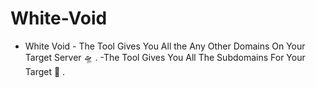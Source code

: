 # White-Void
 - White Void  - The Tool Gives You All the Any Other Domains On Your Target Server 🛸 .  -The Tool Gives You All The Subdomains For Your Target 🐙 . 
